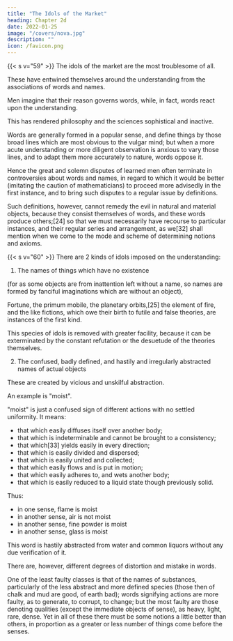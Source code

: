 ```yaml
---
title: "The Idols of the Market"
heading: Chapter 2d
date: 2022-01-25
image: "/covers/nova.jpg"
description: ""
icon: /favicon.png
---
```



{{< s v="59" >}} The idols of the market are the most troublesome of all. 

These have entwined themselves around the understanding from the associations of words and names.

Men imagine that their reason governs words, while, in fact, words react upon the understanding. 

This has rendered philosophy and the sciences sophistical and inactive. 

Words are generally formed in a popular sense, and define things by those broad lines which are most obvious to the vulgar mind; but when a more acute understanding or more diligent observation is anxious to vary those lines, and to adapt them more accurately to nature, words oppose it. 

Hence the great and solemn disputes of learned men often terminate in controversies about words and names, in regard to which it would be better (imitating the caution of mathematicians) to proceed more advisedly in the first instance, and to bring such disputes to a regular issue by definitions. 

Such definitions, however, cannot remedy the evil in natural and material objects, because they consist themselves of words, and these words produce others;[24] so that we must necessarily have recourse to particular instances, and their regular series and arrangement, as we[32] shall mention when we come to the mode and scheme of determining notions and axioms.


{{< s v="60" >}} There are 2 kinds of idols imposed on the understanding:

1. The names of things which have no existence 

(for as some objects are from inattention left without a name, so names are formed by fanciful imaginations which are without an object), 

Fortune, the primum mobile, the planetary orbits,[25] the element of fire, and the like fictions, which owe their birth to futile and false theories, are instances of the first kind. 

This species of idols is removed with greater facility, because it can be exterminated by the constant refutation or the desuetude of the theories themselves.

2. The confused, badly defined, and hastily and irregularly abstracted names of actual objects

These are created by vicious and unskilful abstraction. <!-- , are intricate and deeply rooted. --> 

An example is "moist".

"moist" is just a confused sign of different actions with no settled uniformity. It means:
- that which easily diffuses itself over another body; 
- that which is indeterminable and cannot be brought to a consistency; 
- that which[33] yields easily in every direction; 
- that which is easily divided and dispersed;
- that which is easily united and collected;
- that which easily flows and is put in motion;
- that which easily adheres to, and wets another body;
- that which is easily reduced to a liquid state though previously solid. 

Thus: <!-- When, therefore, you come to predicate or impose this name --> 
- in one sense, flame is moist
- in another sense, air is not moist
- in another sense, fine powder is moist
- in another sense, glass is moist

This word is hastily abstracted from water and common liquors without any due verification of it.

There are, however, different degrees of distortion and mistake in words. 

One of the least faulty classes is that of the names of substances, particularly of the less abstract and more defined species (those then of chalk and mud are good, of earth bad); words signifying actions are more faulty, as to generate, to corrupt, to change; but the most faulty are those denoting qualities (except the immediate objects of sense), as heavy, light, rare, dense. Yet in all of these there must be some notions a little better than others, in proportion as a greater or less number of things come before the senses.


